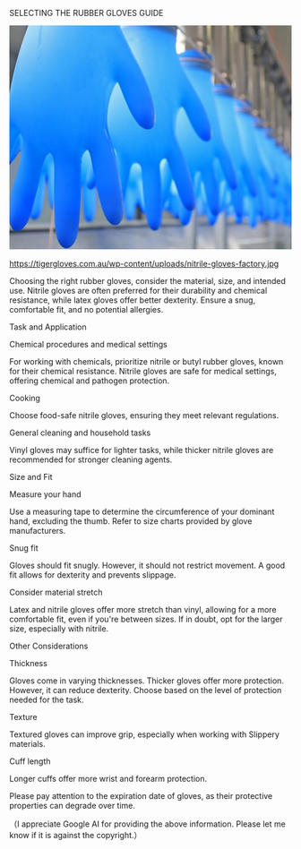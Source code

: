 SELECTING THE RUBBER GLOVES GUIDE


![SELECTING THE RUBBER GLOVES GUIDE](https://github.com/ywangnccu/ywang/blob/main/images/gloves.jpg)

https://tigergloves.com.au/wp-content/uploads/nitrile-gloves-factory.jpg

Choosing the right rubber gloves, consider the material, size, and intended use. Nitrile gloves are often preferred for their durability and chemical resistance, 
while latex gloves offer better dexterity. Ensure a snug, comfortable fit, and no potential allergies.



Task and Application

Chemical procedures and medical settings

For working with chemicals, prioritize nitrile or butyl rubber gloves, known for their chemical resistance. Nitrile gloves are safe for medical settings, offering chemical and pathogen protection.

Cooking

Choose food-safe nitrile gloves, ensuring they meet relevant regulations.

General cleaning and household tasks

Vinyl gloves may suffice for lighter tasks, while thicker nitrile gloves are recommended for stronger cleaning agents.

 

Size and Fit

Measure your hand

Use a measuring tape to determine the circumference of your dominant hand, excluding the thumb. Refer to size charts provided by glove manufacturers.

Snug fit

Gloves should fit snugly. However, it should not restrict movement. A good fit allows for dexterity and prevents slippage.

Consider material stretch

Latex and nitrile gloves offer more stretch than vinyl, allowing for a more comfortable fit, even if you're between sizes. If in doubt, opt for the larger size, especially with nitrile.

 

Other Considerations

Thickness

Gloves come in varying thicknesses. Thicker gloves offer more protection. However, it can reduce dexterity. Choose based on the level of protection needed for the task.

Texture

Textured gloves can improve grip, especially when working with Slippery materials.

Cuff length

Longer cuffs offer more wrist and forearm protection.

 

Please pay attention to the expiration date of gloves, as their protective properties can degrade over time.


（I appreciate Google AI for providing the above information. Please let me know if it is against the copyright.）
